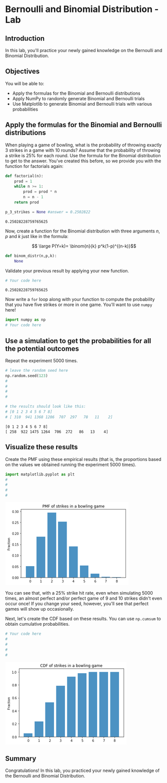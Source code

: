
# Bernoulli and Binomial Distribution - Lab

## Introduction
In this lab, you'll practice your newly gained knowledge on the Bernoulli and Binomial Distribution.

## Objectives
You will be able to:
* Apply the formulas for the Binomial and Bernoulli distributions
* Apply NumPy to randomly generate Binomial and Bernoulli trials
* Use Matplotlib to generate Binomial and Bernoulli trials with various probabilities

## Apply the formulas for the Binomial and Bernoulli distributions

When playing a game of bowling, what is the probability of throwing exactly 3 strikes in a game with 10 rounds? Assume that the probability of throwing a strike is 25% for each round. Use the formula for the Binomial distribution to get to the answer. You've created this before, so we provide you with the function for factorials again:


```python
def factorial(n):
    prod = 1
    while n >= 1:
        prod = prod * n
        n = n - 1
    return prod
```


```python
p_3_strikes = None #answer = 0.2502822
```




    0.25028228759765625



Now, create a function for the Binomial distribution with three arguments $n$, $p$ and $k$ just like in the formula:

$$ \large P(Y=k)= \binom{n}{k} p^k(1-p)^{(n-k)}$$ 



```python
def binom_distr(n,p,k):
    None
```

Validate your previous result by applying your new function.


```python
# Your code here
```




    0.25028228759765625



Now write a `for` loop along with your function to compute the probability that you have five strikes or more in one game. You'll want to use `numpy` here!


```python
import numpy as np
# Your code here
```

## Use a simulation to get the probabilities for all the potential outcomes

Repeat the experiment 5000 times.


```python
# leave the random seed here 
np.random.seed(123)
#
#
#
#
```


```python
# the results should look like this:
# [0 1 2 3 4 5 6 7 8]
# [ 310  941 1368 1286  707  297   78   11    2]
```

    [0 1 2 3 4 5 6 7 8]
    [ 258  922 1475 1264  706  272   86   13    4]


## Visualize these results

Create the PMF using these empirical results (that is, the proportions based on the values we obtained running the experiment 5000 times).


```python
import matplotlib.pyplot as plt
#
#
#
#
```


![png](index_files/index_13_0.png)


You can see that, with a 25% strike hit rate, even when simulating 5000 times, an almost perfect and/or perfect game of 9 and 10 strikes didn't even occur once! If you change your seed, however, you'll see that perfect games will show up occasionally. 

Next, let's create the CDF based on these results. You can use `np.cumsum` to obtain cumulative probabilities.


```python
# Your code here
#
#
#
#
```


![png](index_files/index_15_0.png)


## Summary

Congratulations! In this lab, you practiced your newly gained knowledge of the Bernoulli and Binomial Distribution.
